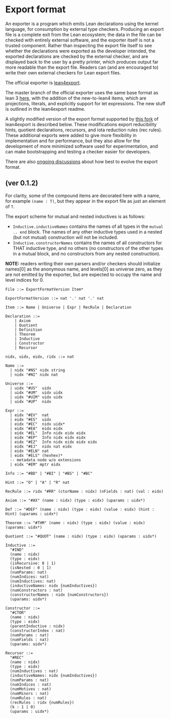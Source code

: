 # Export format

An exporter is a program which emits Lean declarations using the kernel language, for consumption by external type checkers. Producing an export file is a complete exit from the Lean ecosystem; the data in the file can be checked with entirely external software, and the exporter itself is not a trusted component. Rather than inspecting the export file itself to see whether the declarations were exported as the developer intended, the exported declarations are checked by the external checker, and are displayed back to the user by a pretty printer, which produces output far more readable than the export file. Readers can (and are encouraged to) write their own external checkers for Lean export files.

The official exporter is [lean4export](https://github.com/leanprover/lean4export).


The master branch of the official exporter uses the same base format as lean 3 [here](https://github.com/leanprover/lean3/blob/master/doc/export_format.md), with the addition of the new-to-lean4 items, which are projections, literals, and explicitly support for let expressions. The new stuff is outlined in the lean4export readme.

A slightly modified version of the export format supported by [this fork](https://github.com/ammkrn/lean4export/tree/format2024) of lean4export is described below. These modifications export reducibility hints, quotient declarations, recursors, and iota reduction rules (rec rules). These additional exports were added to give more flexibility in implementation and for performance, but they also allow for the development of more minimized software used for experimentation, and can make bootstrapping and testing a checker easier for developers.

There are also [ongoing discussions](https://github.com/leanprover/lean4export/issues/3) about how best to evolve the export format.

## (ver 0.1.2)

For clarity, some of the compound items are decorated here with a name, for example `(name : T)`, but they appear in the export file as just an element of `T`.

The export scheme for mutual and nested inductives is as follows: 
+ `Inductive.inductiveNames` contains the names of all types in the `mutual .. end` block. The names of any other inductive types used in a nested (but not mutual) construction will not be included.
+ `Inductive.constructorNames` contains the names of all constructors for THAT inductive type, and no others (no constructors of the other types in a mutual block, and no constructors from any nested construction).

**NOTE:** readers writing their own parsers and/or checkers should initialize names[0] as the anonymous name, and levels[0] as universe zero, as they are not emitted by the exporter, but are expected to occupy the name and level indices for 0.

```
File ::= ExportFormatVersion Item*

ExportFormatVersion ::= nat '.' nat '.' nat

Item ::= Name | Universe | Expr | RecRule | Declaration

Declaration ::= 
    | Axiom 
    | Quotient 
    | Definition 
    | Theorem 
    | Inductive 
    | Constructor 
    | Recursor

nidx, uidx, eidx, ridx ::= nat

Name ::=
  | nidx "#NS" nidx string
  | nidx "#NI" nidx nat

Universe ::=
  | uidx "#US"  uidx
  | uidx "#UM"  uidx uidx
  | uidx "#UIM" uidx uidx
  | uidx "#UP"  nidx

Expr ::=
  | eidx "#EV"  nat
  | eidx "#ES"  uidx
  | eidx "#EC"  nidx uidx*
  | eidx "#EA"  eidx eidx
  | eidx "#EL"  Info nidx eidx eidx
  | eidx "#EP"  Info nidx eidx eidx
  | eidx "#EZ"  Info nidx eidx eidx eidx
  | eidx "#EJ"  nidx nat eidx
  | eidx "#ELN" nat
  | eidx "#ELS" (hexhex)*
  -- metadata node w/o extensions
  | eidx "#EM" mptr eidx

Info ::= "#BD" | "#BI" | "#BS" | "#BC"

Hint ::= "O" | "A" | "R" nat

RecRule ::= ridx "#RR" (ctorName : nidx) (nFields : nat) (val : eidx)

Axiom ::= "#AX" (name : nidx) (type : eidx) (uparams : uidx*)

Def ::= "#DEF" (name : nidx) (type : eidx) (value : eidx) (hint : Hint) (uparams : uidx*)
  
Theorem ::= "#THM" (name : nidx) (type : eidx) (value : eidx) (uparams: uidx*)

Quotient ::= "#QUOT" (name : nidx) (type : eidx) (uparams : uidx*)

Inductive ::= 
  "#IND"
  (name : nidx) 
  (type : eidx) 
  (isRecursive: 0 | 1)
  (isNested : 0 | 1)
  (numParams: nat) 
  (numIndices: nat)
  (numInductives: nat)
  (inductiveNames: nidx {numInductives})
  (numConstructors : nat) 
  (constructorNames : nidx {numConstructors}) 
  (uparams: uidx*)

Constructor ::= 
  "#CTOR"
  (name : nidx) 
  (type : eidx) 
  (parentInductive : nidx) 
  (constructorIndex : nat)
  (numParams : nat)
  (numFields : nat)
  (uparams: uidx*)

Recursor ::= 
  "#REC"
  (name : nidx)
  (type : eidx)
  (numInductives : nat)
  (inductiveNames: nidx {numInductives})
  (numParams : nat)
  (numIndices : nat)
  (numMotives : nat)
  (numMinors : nat)
  (numRules : nat)
  (recRules : ridx {numRules})
  (k : 1 | 0)
  (uparams : uidx*)
```
